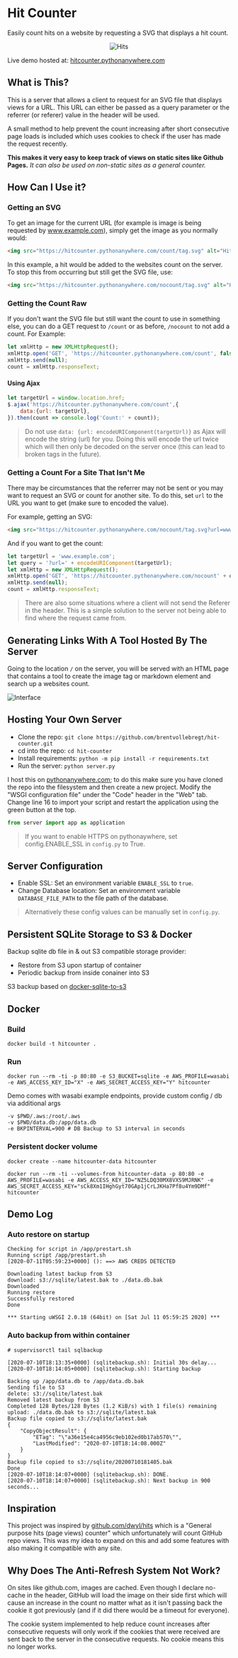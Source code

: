 # Hit Counter
Easily count hits on a website by requesting a SVG that displays a hit count.

<div style="text-align: center">
    <img src="https://hitcounter.pythonanywhere.com/count/tag.svg?url=https%3A%2F%2Fgithub.com%2Fbrentvollebregt%2Fhit-counter" alt="Hits">
</div>

Live demo hosted at: [hitcounter.pythonanywhere.com](https://hitcounter.pythonanywhere.com/)

## What is This?
This is a server that allows a client to request for an SVG file that displays views for a URL. This URL can either be passed as a query parameter or the referrer (or referer) value in the header will be used.

A small method to help prevent the count increasing after short consecutive page loads is included which uses cookies to check if the user has made the request recently.

**This makes it very easy to keep track of views on static sites like Github Pages.** *It can also be used on non-static sites as a general counter.*

## How Can I Use it?
### Getting an SVG
To get an image for the current URL (for example is image is being requested by www.example.com), simply get the image as you normally would:

```html
<img src="https://hitcounter.pythonanywhere.com/count/tag.svg" alt="Hits">
```

In this example, a hit would be added to the websites count on the server. To stop this from occurring but still get the SVG file, use:

```html
<img src="https://hitcounter.pythonanywhere.com/nocount/tag.svg" alt="Hits">
```

### Getting the Count Raw
If you don't want the SVG file but still want the count to use in something else, you can do a GET request to ```/count``` or as before, ```/nocount``` to not add a count. For Example:

```javascript
let xmlHttp = new XMLHttpRequest();
xmlHttp.open('GET', 'https://hitcounter.pythonanywhere.com/count', false);
xmlHttp.send(null);
count = xmlHttp.responseText;
```

#### Using Ajax

```javascript
let targetUrl = window.location.href;
$.ajax('https://hitcounter.pythonanywhere.com/count',{
    data:{url: targetUrl},
}).then(count => console.log('Count:' + count));
```

> Do not use `data: {url: encodeURIComponent(targetUrl)}` as Ajax will encode the string (url) for you. Doing this will encode the url twice which will then only be decoded on the server once (this can lead to broken tags in the future).

### Getting a Count For a Site That Isn't Me
There may be circumstances that the referrer may not be sent or you may want to request an SVG or count for another site. To do this, set `url` to the URL you want to get (make sure to encoded the value).

For example, getting an SVG:

```html
<img src="https://hitcounter.pythonanywhere.com/nocount/tag.svg?url=www.example.com" alt="Hits">
```

And if you want to get the count:

```javascript
let targetUrl = 'www.example.com';
let query = '?url=' + encodeURIComponent(targetUrl);
let xmlHttp = new XMLHttpRequest();
xmlHttp.open('GET', 'https://hitcounter.pythonanywhere.com/nocount' + query, false);
xmlHttp.send(null);
count = xmlHttp.responseText;
```

> There are also some situations where a client will not send the Referer in the header. This is a simple solution to the server not being able to find where the request came from.

## Generating Links With A Tool Hosted By The Server
Going to the location `/` on the server, you will be served with an HTML page that contains a tool to create the image tag or markdown element and search up a websites count.

![Interface](https://nitratine.net/posts/hit-counter/interface.png)

## Hosting Your Own Server
- Clone the repo: `git clone https://github.com/brentvollebregt/hit-counter.git`
- cd into the repo: `cd hit-counter`
- Install requirements: `python -m pip install -r requirements.txt`
- Run the server: `python server.py`

I host this on [pythonanywhere.com](https://hitcounter.pythonanywhere.com/); to do this make sure you have cloned the repo into the filesystem and then create a new project. Modify the "WSGI configuration file" under the "Code" header in the "Web" tab. Change line 16 to import your script and restart the application using the green button at the top.

```python
from server import app as application
```

> If you want to enable HTTPS on pythonaywhere, set config.ENABLE_SSL in `config.py` to True.

## Server Configuration
- Enable SSL: Set an environment variable `ENABLE_SSL` to `true`.
- Change Database location: Set an environment variable `DATABASE_FILE_PATH` to the file path of the database. 

> Alternatively these config values can be manually set in `config.py`.

## Persistent SQLite Storage to S3 & Docker

Backup sqlite db file in & out S3 compatible storage provider:

* Restore from S3 upon startup of container
* Periodic backup from inside conainer into S3

S3 backup based on [docker-sqlite-to-s3](https://github.com/jacobtomlinson/docker-sqlite-to-s3)

## Docker

### Build

```
docker build -t hitcounter .
```

### Run

```
docker run --rm -ti -p 80:80 -e S3_BUCKET=sqlite -e AWS_PROFILE=wasabi -e AWS_ACCESS_KEY_ID="X" -e AWS_SECRET_ACCESS_KEY="Y" hitcounter
```

Demo comes with wasabi example endpoints, provide custom config / db via additional args

```
-v $PWD/.aws:/root/.aws
-v $PWD/data.db:/app/data.db
-e BKPINTERVAL=900 # DB Backup to S3 interval in seconds
```

### Persistent docker volume

```
docker create --name hitcounter-data hitcounter
```

```
docker run --rm -ti --volumes-from hitcounter-data -p 80:80 -e AWS_PROFILE=wasabi -e AWS_ACCESS_KEY_ID="NZ5LDQ30MX8VXS9MJRNK" -e AWS_SECRET_ACCESS_KEY="sCk8Xm1IHghGyt70GAp1jCrLJKHa7Pf8u4Ym9DMf" hitcounter
```

## Demo Log

### Auto restore on startup

```
Checking for script in /app/prestart.sh
Running script /app/prestart.sh
[2020-07-11T05:59:23+0000] (): ==> AWS CREDS DETECTED

Downloading latest backup from S3
download: s3://sqlite/latest.bak to ./data.db.bak
Downloaded
Running restore
Successfully restored
Done

*** Starting uWSGI 2.0.18 (64bit) on [Sat Jul 11 05:59:25 2020] ***
```

### Auto backup from within container

```
# supervisorctl tail sqlbackup

[2020-07-10T18:13:35+0000] (sqlitebackup.sh): Initial 30s delay...
[2020-07-10T18:14:05+0000] (sqlitebackup.sh): Starting backup

Backing up /app/data.db to /app/data.db.bak
Sending file to S3
delete: s3://sqlite/latest.bak
Removed latest backup from S3
Completed 128 Bytes/128 Bytes (1.2 KiB/s) with 1 file(s) remaining
upload: ./data.db.bak to s3://sqlite/latest.bak
Backup file copied to s3://sqlite/latest.bak
{
    "CopyObjectResult": {
        "ETag": "\"a36e15e4ca4956c9eb102ed0b17ab570\"",
        "LastModified": "2020-07-10T18:14:08.000Z"
    }
}
Backup file copied to s3://sqlite/20200710181405.bak
Done
[2020-07-10T18:14:07+0000] (sqlitebackup.sh): DONE.
[2020-07-10T18:14:07+0000] (sqlitebackup.sh): Next backup in 900 seconds...
```

## Inspiration
This project was inspired by [github.com/dwyl/hits](https://github.com/dwyl/hits) which is a "General purpose hits (page views) counter" which unfortunately will count GitHub repo views. This was my idea to expand on this and add some features with also making it compatible with any site.

## Why Does The Anti-Refresh System Not Work?
On sites like github.com, images are cached. Even though I declare no-cache in the header, GitHub will load the image on their side first which will cause an increase in the count no matter what as it isn't passing back the cookie it got previously (and if it did there would be a timeout for everyone).

The cookie system implemented to help reduce count increases after consecutive requests will only work if the cookies that were received are sent back to the server in the consecutive requests. No cookie means this no longer works.
